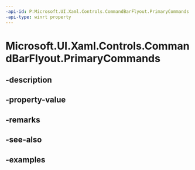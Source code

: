 ```yaml
---
-api-id: P:Microsoft.UI.Xaml.Controls.CommandBarFlyout.PrimaryCommands
-api-type: winrt property
---
```


<!-- Property syntax.
public IObservableVector<ICommandBarElement> PrimaryCommands { get; }
-->

# Microsoft.UI.Xaml.Controls.CommandBarFlyout.PrimaryCommands

## -description

## -property-value

## -remarks

## -see-also

## -examples

